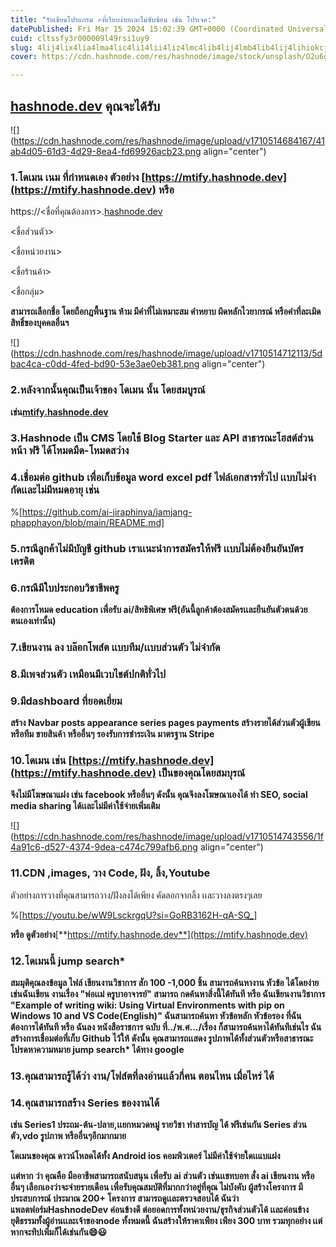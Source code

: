 ```yaml
---
title: "รับเขียนโปรแกรม ✍ที่เรียบง่ายเเละไม่ซับซ้อน เช่น โปรเจค:"
datePublished: Fri Mar 15 2024 15:02:39 GMT+0000 (Coordinated Universal Time)
cuid: cltssfy3r000009l49rsi1uy9
slug: 4lij4lix4lia4lma4lic4li14lii4liz4lmc4lib4lij4lmb4lib4lij4lihiokcjec4lc4tec5ioc5goc4oc4tec4ouc4muc4hc5ioc4suc4ouc5goc5goc4pec4soc5hoc4oec5ioc4ic4sec4muc4ic5iec4rec4msdguydguirguyjgujkg4lmc4lib4lij4lma4lii4lieoia
cover: https://cdn.hashnode.com/res/hashnode/image/stock/unsplash/O2u6gA2esAI/upload/4105c5dfbda3b252f38b9ae9f9c430ad.jpeg

---
```


## [hashnode.dev](http://hashnode.dev) คุณจะได้รับ

![](https://cdn.hashnode.com/res/hashnode/image/upload/v1710514684167/41ab4d05-61d3-4d29-8ea4-fd69926acb23.png align="center")

### 1.โดเมน เนม ที่กำหนดเอง ตัวอย่าง [https://mtify.hashnode.dev](https://mtify.hashnode.dev) หรือ

https://&lt;ชื่อที่คุณต้องการ&gt;.[hashnode.dev](http://hashnode.dev)

&lt;ชื่อส่วนตัว&gt;

&lt;ชื่อหน่วยงาน&gt;

&lt;ชื่อร้านค้า&gt;

&lt;ชื่อกลุ่ม&gt;

**สามารถเลือกชื่อ โดยถือกฎพื้นฐาน ห้าม มีคำที่ไม่เหมาะสม คำหยาบ ผิดหลักไวยากรณ์ หรือคำที่ละเมิดสิทธิ์ของบุคคลอื่นฯ**

![](https://cdn.hashnode.com/res/hashnode/image/upload/v1710514712113/5dbac4ca-c0dd-4fed-bd90-53e3ae0eb381.png align="center")

### 2.หลังจากนั้นคุณเป็นเจ้าของ โดเมน นั้น โดยสมบูรณ์

**เช่น**[**mtify.hashnode.dev**](http://mtify.hashnode.dev)

### 3.Hashnode เป็น CMS โดยใช้ Blog Starter และ API สาธารณะโฮสต์ส่วนหน้า ฟรี ได้โหมดมืด-โหมดสว่าง

### 4.เชื่อมต่อ github เพื่อเก็บข้อมูล word excel pdf ไฟล์เอกสารทั่วไป เเบบไม่จำกัดเเละไม่มีหมดอายุ เช่น

%[https://github.com/ai-jiraphinya/jamjang-phapphayon/blob/main/README.md] 

### 5.กรณีลูกค้าไม่มีบัญชี github เราเเนะนำการสมัครให้ฟรี เเบบไม่ต้องยืนยันบัตรเครดิต

### 6.กรณีมีใบประกอบวิชาชีพครู

**ต้องการโหมด education เพื่อรับ ai/สิทธิพิเศษ ฟรี(อันนี้ลูกค้าต้องสมัครเเละยืนยันตัวตนด้วยตนเองเท่านั้น)**

### 7.เขียนงาน ลง บล๊อกโพส์ต เเบบทีม/เเบบส่วนตัว ไม่จำกัด

### 8.มีเพจส่วนตัว เหมือนมีเวบไชต์ปกติทั่วไป

### 9.มีdashboard ที่ยอดเยี่ยม

**สร้าง Navbar posts appearance series pages payments สร้างรายได้ส่วนตัวผู้เขียนหรือทีม ขายสินค้า หรืออื่นๆ รองรับการชำระเงิน มาตรฐาน Stripe**

### 10.โดเมน เช่น [https://mtify.hashnode.dev](https://mtify.hashnode.dev) เป็นของคุณโดยสมบุรณ์

**จึงไม่มีโฆษณาแฝง เช่น facebook หรืออื่นๆ ดังนั้น คุณจึงลงโฆษณาเองได้ ทำ SEO, social media sharing ได้เเละไม่มีค่าใช้จ่ายเพิ่มเติม**

![](https://cdn.hashnode.com/res/hashnode/image/upload/v1710514743556/1f4a91c6-d527-4374-9dea-c474c799afb6.png align="center")

### 11.CDN ,images, วาง Code, ฝัง, ลิ้ง,Youtube

ตัวอย่างการวางที่คุณสามารถวาง/ฝังลงได้เพียง คัดลอกจากลิ้ง เเละวางลงตรงๆเลย

%[https://youtu.be/wW9LsckrgqU?si=GoRB3162H-qA-SQ_] 

**หรือ ดูตัวอย่าง**[**https://mtify.hashnode.dev**](https://mtify.hashnode.dev)

### 12.โดเมนนี้ jump search\*

**สมมุติคุณลงข้อมูล ไฟล์ เขียนงานวิชาการ สัก 100 -1,000 ชิ้น สามารถค้นหางาน หัวข้อ ได้โดยง่าย เช่นฉันเขียน งานเรื่อง "พ่อเเม่ ครูบาอาจารย์" สามารถ กดค้นหาสิ่งนี้ได้ทันที หรือ ฉันเขียนงานวิชาการ "Example of writing wiki: Using Virtual Environments with pip on Windows 10 and VS Code(English)" ฉันสามารถค้นหา หัวข้อหลัก หัวข้อรอง ที่ฉันต้องการได้ทันที หรือ ฉันลง หนังสือราชการ ฉบับ ที่../พ.ศ.../เรื่อง ก็สามารถค้นหาได้ทันทีเช่นไร ฉันสร้างการเชื่อมต่อที่เก็บ Github ไว้ให้ ดังนั้น คุณสามารถเเสดง รูปภาพได้ทั้งส่วนตัวหรือสาธารณะ โปรดหาความหมาย jump search\* ได้ทาง google**

### 13.คุณสามารถรู้ได้ว่า งาน/โฟส์ตที่ลงอ่านเเล้วกี่คน ตอนไหน เมื่อไหร่ ได้

### 14.คุณสามารถสร้าง Series ของงานได้

**เช่น Series1 ประถม-ต้น-ปลาย,เเยกหมวดหมู่ รายวิชา ทำสารบัญ ได้ ฟรีเช่นกัน Series ส่วนตัว,vdo รูปภาพ หรืออื่นๆอีกมากมาย**

**โดเมนของคุณ ดาวน์โหลดได้ทั้ง Android ios คอมพิวเตอร์ ไม่มีค่าใช้จ่ายใดเเแบแฝง**

**เเต่หาก ว่า คุณคือ มืออาชีพสามารถสนับสนุน เพื่อรับ ai ส่วนตัว เช่นเเชทบอท สั่ง ai เขียนงาน หรืออื่นๆ เลือกเองว่าจะจ่ายรายเดือน เพื่อรับคุณสมบัติที่มากกว่าอยู่ที่คุณ ไม่บังคับ ผู้สร้างโครงการ มีประสบการณ์ ประมาณ 200+ โครงการ สามารถดูเเละตรวจสอบได้ ฉันว่าแพลตฟอร์มHashnodeDev ค่อนข้างดี ต่อยอดการทั้งหน่วยงาน/ธุรกิจส่วนตัวได้ เเละค่อนข้างยุติธรรมทั้งผู้อ่านเเละเจ้าของnode ทั้งหมดนี้ ฉันสร้างให้ราคาเพียง เพียง 300 บาท รวมทุกอย่าง เเต่หากจะทิปเพิ่มก็ได้เช่นกัน😄😃**
